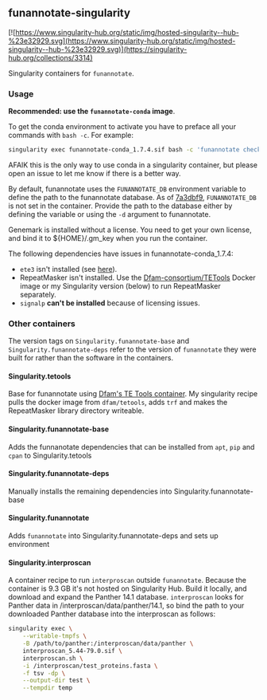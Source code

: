 ## funannotate-singularity

[![https://www.singularity-hub.org/static/img/hosted-singularity--hub-%23e32929.svg](https://www.singularity-hub.org/static/img/hosted-singularity--hub-%23e32929.svg)](https://singularity-hub.org/collections/3314)

Singularity containers for `funannotate`.

### Usage

**Recommended: use the `funannotate-conda` image**.

To get the conda environment to activate you have to preface all your commands with `bash -c`. For example:

```bash
singularity exec funannotate-conda_1.7.4.sif bash -c 'funannotate check --show-versions'
```

AFAIK this is the only way to use conda in a singularity container, but please open an issue to let me know if there is a better way.

By default, funannotate uses the `FUNANNOTATE_DB` environment variable to define the path to the funannotate database. As of [7a3dbf9](https://github.com/TomHarrop/funannotate-singularity/commit/7a3dbf905639fd854f15bf1604630bb6e87068fd), `FUNANNOTATE_DB` is not set in the container. Provide the path to the database either by defining the variable or using the `-d` argument to funannotate.

Genemark is installed without a license. You need to get your own license, and bind it to ${HOME}/.gm_key when you run the container.

The following dependencies have issues in funannotate-conda_1.7.4:

- `ete3` isn't installed (see [here](https://github.com/nextgenusfs/funannotate/issues/387#issuecomment-593024593)).
- RepeatMasker isn't installed. Use the [Dfam-consortium/TETools](https://github.com/Dfam-consortium/TETools) Docker image or my Singularity version (below) to run RepeatMasker separately.
- `signalp` **can't be installed** because of licensing issues.

### Other containers

The version tags on `Singularity.funannotate-base` and `Singularity.funannotate-deps` refer to the version of `funannotate` they were built for rather than the software in the containers.

#### Singularity.tetools

Base for funannotate using [Dfam's TE Tools container](https://github.com/Dfam-consortium/TETools).
My singularity recipe pulls the docker image from `dfam/tetools`, adds `trf` and makes the RepeatMasker library directory writeable.

#### Singularity.funannotate-base

Adds the funnanotate dependencies that can be installed from `apt`, `pip` and `cpan` to Singularity.tetools

#### Singularity.funannotate-deps

Manually installs the remaining dependencies into Singularity.funannotate-base

#### Singularity.funannotate

Adds `funannotate` into Singularity.funannotate-deps and sets up environment

#### Singularity.interproscan

A container recipe to run `interproscan` outside `funannotate`. Because the container is 9.3 GB it's not hosted on Singularity Hub. Build it locally, and download and expand the Panther 14.1 database. `interproscan` looks for Panther data in /interproscan/data/panther/14.1, so bind the path to your downloaded Panther database into the interproscan as follows:

```bash
singularity exec \
    --writable-tmpfs \
    -B /path/to/panther:/interproscan/data/panther \
    interproscan_5.44-79.0.sif \
    interproscan.sh \
    -i /interproscan/test_proteins.fasta \
    -f tsv -dp \
    --output-dir test \
    --tempdir temp
```
